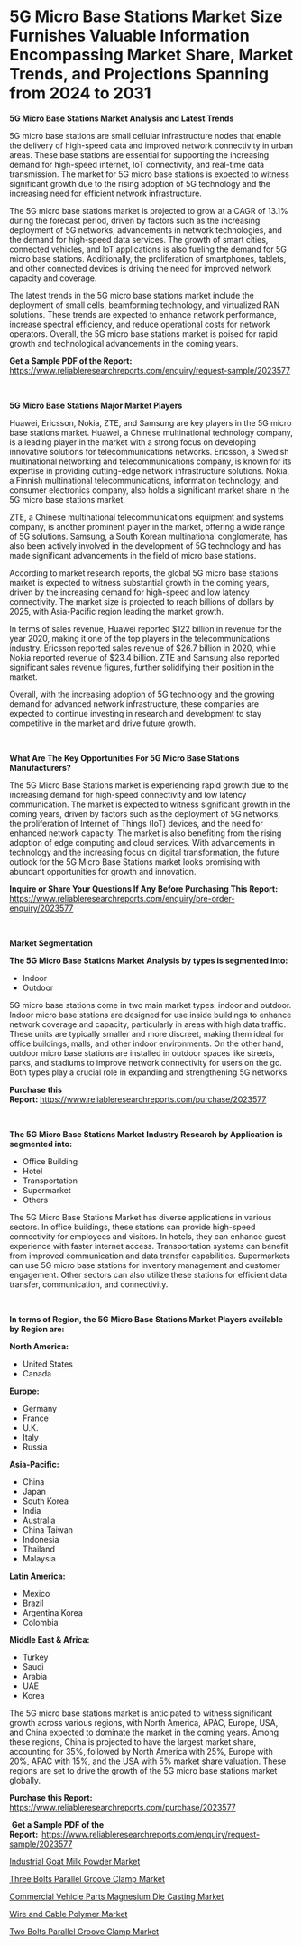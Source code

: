<p><h1>5G Micro Base Stations Market Size Furnishes Valuable Information Encompassing Market Share, Market Trends, and Projections Spanning from 2024 to 2031</h1></p><p><strong>5G Micro Base Stations Market Analysis and Latest Trends</strong></p>
<p><p>5G micro base stations are small cellular infrastructure nodes that enable the delivery of high-speed data and improved network connectivity in urban areas. These base stations are essential for supporting the increasing demand for high-speed internet, IoT connectivity, and real-time data transmission. The market for 5G micro base stations is expected to witness significant growth due to the rising adoption of 5G technology and the increasing need for efficient network infrastructure.</p><p>The 5G micro base stations market is projected to grow at a CAGR of 13.1% during the forecast period, driven by factors such as the increasing deployment of 5G networks, advancements in network technologies, and the demand for high-speed data services. The growth of smart cities, connected vehicles, and IoT applications is also fueling the demand for 5G micro base stations. Additionally, the proliferation of smartphones, tablets, and other connected devices is driving the need for improved network capacity and coverage.</p><p>The latest trends in the 5G micro base stations market include the deployment of small cells, beamforming technology, and virtualized RAN solutions. These trends are expected to enhance network performance, increase spectral efficiency, and reduce operational costs for network operators. Overall, the 5G micro base stations market is poised for rapid growth and technological advancements in the coming years.</p></p>
<p><strong>Get a Sample PDF of the Report:&nbsp;</strong> <a href="https://www.reliableresearchreports.com/enquiry/request-sample/2023577">https://www.reliableresearchreports.com/enquiry/request-sample/2023577</a></p>
<p>&nbsp;</p>
<p><strong>5G Micro Base Stations Major Market Players</strong></p>
<p><p>Huawei, Ericsson, Nokia, ZTE, and Samsung are key players in the 5G micro base stations market. Huawei, a Chinese multinational technology company, is a leading player in the market with a strong focus on developing innovative solutions for telecommunications networks. Ericsson, a Swedish multinational networking and telecommunications company, is known for its expertise in providing cutting-edge network infrastructure solutions. Nokia, a Finnish multinational telecommunications, information technology, and consumer electronics company, also holds a significant market share in the 5G micro base stations market.</p><p>ZTE, a Chinese multinational telecommunications equipment and systems company, is another prominent player in the market, offering a wide range of 5G solutions. Samsung, a South Korean multinational conglomerate, has also been actively involved in the development of 5G technology and has made significant advancements in the field of micro base stations.</p><p>According to market research reports, the global 5G micro base stations market is expected to witness substantial growth in the coming years, driven by the increasing demand for high-speed and low latency connectivity. The market size is projected to reach billions of dollars by 2025, with Asia-Pacific region leading the market growth.</p><p>In terms of sales revenue, Huawei reported $122 billion in revenue for the year 2020, making it one of the top players in the telecommunications industry. Ericsson reported sales revenue of $26.7 billion in 2020, while Nokia reported revenue of $23.4 billion. ZTE and Samsung also reported significant sales revenue figures, further solidifying their position in the market.</p><p>Overall, with the increasing adoption of 5G technology and the growing demand for advanced network infrastructure, these companies are expected to continue investing in research and development to stay competitive in the market and drive future growth.</p></p>
<p>&nbsp;</p>
<p><strong>What Are The Key Opportunities For 5G Micro Base Stations Manufacturers?</strong></p>
<p><p>The 5G Micro Base Stations market is experiencing rapid growth due to the increasing demand for high-speed connectivity and low latency communication. The market is expected to witness significant growth in the coming years, driven by factors such as the deployment of 5G networks, the proliferation of Internet of Things (IoT) devices, and the need for enhanced network capacity. The market is also benefiting from the rising adoption of edge computing and cloud services. With advancements in technology and the increasing focus on digital transformation, the future outlook for the 5G Micro Base Stations market looks promising with abundant opportunities for growth and innovation.</p></p>
<p><strong>Inquire or Share Your Questions If Any Before Purchasing This Report:</strong> <a href="https://www.reliableresearchreports.com/enquiry/pre-order-enquiry/2023577">https://www.reliableresearchreports.com/enquiry/pre-order-enquiry/2023577</a></p>
<p>&nbsp;</p>
<p><strong>Market Segmentation</strong></p>
<p><strong>The 5G Micro Base Stations Market Analysis by types is segmented into:</strong></p>
<p><ul><li>Indoor</li><li>Outdoor</li></ul></p>
<p><p>5G micro base stations come in two main market types: indoor and outdoor. Indoor micro base stations are designed for use inside buildings to enhance network coverage and capacity, particularly in areas with high data traffic. These units are typically smaller and more discreet, making them ideal for office buildings, malls, and other indoor environments. On the other hand, outdoor micro base stations are installed in outdoor spaces like streets, parks, and stadiums to improve network connectivity for users on the go. Both types play a crucial role in expanding and strengthening 5G networks.</p></p>
<p><strong>Purchase this Report:&nbsp;</strong><a href="https://www.reliableresearchreports.com/purchase/2023577">https://www.reliableresearchreports.com/purchase/2023577</a></p>
<p>&nbsp;</p>
<p><strong>The 5G Micro Base Stations Market Industry Research by Application is segmented into:</strong></p>
<p><ul><li>Office Building</li><li>Hotel</li><li>Transportation</li><li>Supermarket</li><li>Others</li></ul></p>
<p><p>The 5G Micro Base Stations Market has diverse applications in various sectors. In office buildings, these stations can provide high-speed connectivity for employees and visitors. In hotels, they can enhance guest experience with faster internet access. Transportation systems can benefit from improved communication and data transfer capabilities. Supermarkets can use 5G micro base stations for inventory management and customer engagement. Other sectors can also utilize these stations for efficient data transfer, communication, and connectivity.</p></p>
<p>&nbsp;</p>
<p><strong>In terms of Region, the 5G Micro Base Stations Market Players available by Region are:</strong></p>
<p>
    <p> <strong> North America: </strong>
        <ul>
            <li>United States</li>
            <li>Canada</li>
        </ul>
        </p> 
    <p> <strong> Europe: </strong>
        <ul>
            <li>Germany</li>
            <li>France</li>
            <li>U.K.</li>
            <li>Italy</li>
            <li>Russia</li>
        </ul>
        </p> 
    <p> <strong> Asia-Pacific: </strong>
        <ul>
            <li>China</li>
            <li>Japan</li>
            <li>South Korea</li>
            <li>India</li>
            <li>Australia</li>
            <li>China Taiwan</li>
            <li>Indonesia</li>
            <li>Thailand</li>
            <li>Malaysia</li>
        </ul>
        </p> 
    <p> <strong> Latin America: </strong>
        <ul>
            <li>Mexico</li>
            <li>Brazil</li>
            <li>Argentina Korea</li>
            <li>Colombia</li>
        </ul>
        </p> 
    <p> <strong> Middle East & Africa: </strong>
        <ul>
            <li>Turkey</li>
            <li>Saudi</li>
            <li>Arabia</li>
            <li>UAE</li>
            <li>Korea</li>
        </ul>
    </p>
    </p>
<p><p>The 5G micro base stations market is anticipated to witness significant growth across various regions, with North America, APAC, Europe, USA, and China expected to dominate the market in the coming years. Among these regions, China is projected to have the largest market share, accounting for 35%, followed by North America with 25%, Europe with 20%, APAC with 15%, and the USA with 5% market share valuation. These regions are set to drive the growth of the 5G micro base stations market globally.</p></p>
<p><strong>Purchase this Report: </strong><a href="https://www.reliableresearchreports.com/purchase/2023577">https://www.reliableresearchreports.com/purchase/2023577</a></p>
<p>&nbsp;<strong>Get a Sample PDF of the Report:&nbsp;&nbsp;</strong><a href="https://www.reliableresearchreports.com/enquiry/request-sample/2023577">https://www.reliableresearchreports.com/enquiry/request-sample/2023577</a></p>
<p><strong></strong></p>
<p><p><a href="https://three-jumbo-f6d.notion.site/Industrial-Goat-Milk-Powder-Market-Research-Report-Provides-Critical-Insights-that-can-help-Shape-Bu-cf648bb0f3f04db3b8612118d3bbe590">Industrial Goat Milk Powder Market</a></p><p><a href="https://view.publitas.com/reportprime-1/global-three-bolts-parallel-groove-clamp-market-by-types-applications-and-major-players-with-regional-growth-rate-analysis-and-development-situation-from-2024-to-2031/">Three Bolts Parallel Groove Clamp Market</a></p><p><a href="https://iodized-pantydraco-05c.notion.site/Commercial-Vehicle-Parts-Magnesium-Die-Casting-Market-Size-Evaluating-its-Market-Trends-Growth-an-42974c6963ca441da382bbf7d4fd3cdd">Commercial Vehicle Parts Magnesium Die Casting Market</a></p><p><a href="https://noble-drawer-34c.notion.site/Wire-and-Cable-Polymer-Market-Size-Growth-and-Forecast-from-2024-2031-c517c7c81ff041a9943e9e1030f878c3">Wire and Cable Polymer Market</a></p><p><a href="https://view.publitas.com/reportprime-1/two-bolts-parallel-groove-clamp-market-centers-on-aspects-such-as-market-growth-market-share-market-opportunity-and-projected-forecasts-spanning-from-2024-to-2031/">Two Bolts Parallel Groove Clamp Market</a></p></p>